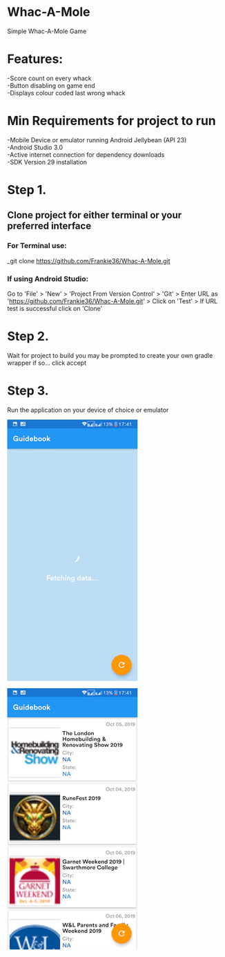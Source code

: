 # Whac-A-Mole
Simple Whac-A-Mole Game

# Features:
-Score count on every whack <br>
-Button disabling on game end <br>
-Displays colour coded last wrong whack <br>

# Min Requirements for project to run
-Mobile Device or emulator running Android Jellybean (API 23)<br>
-Android Studio 3.0<br>
-Active internet connection for dependency downloads<br>
-SDK Version 29 installation<br>

# Step 1.
## Clone project for either terminal or your preferred interface
### For Terminal use:
 _git clone https://github.com/Frankie36/Whac-A-Mole.git

### If using Android Studio:
Go to 'File' > 'New' > 'Project From Version Control' > 
'Git' > Enter URL as 'https://github.com/Frankie36/Whac-A-Mole.git' > Click on 'Test' >  If URL test is successful click on 'Clone'

# Step 2.
Wait for project to build you may be prompted to create your own gradle wrapper if so... click accept

# Step 3.
Run the application on your device of choice or emulator


![alt text](https://github.com/Frankie36/Guidebook/blob/master/app/src/test/assets/screen_one.png)

![alt text](https://github.com/Frankie36/Guidebook/blob/master/app/src/test/assets/screen_two.png)
